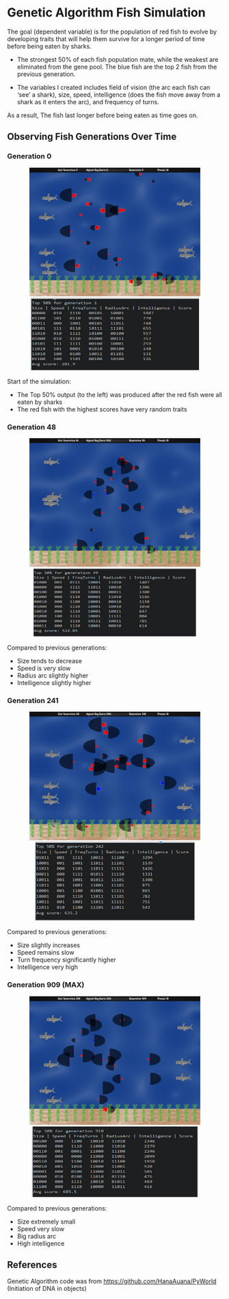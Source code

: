 # Genetic Algorithm Fish Simulation

The goal (dependent variable) is for the population of red fish to evolve by developing traits that will help them survive for a longer period of time before being eaten by sharks.

- The strongest 50% of each fish population mate, while the weakest are eliminated from the gene pool.  The blue fish are the top 2 fish from the previous generation.

- The variables I created includes field of vision (the arc each fish can ‘see’ a shark), size, speed, intelligence (does the fish move away from a shark as it enters the arc), and frequency of turns.

As a result, The fish last longer before being eaten as time goes on.

## Observing Fish Generations Over Time

### Generation 0
<p align="center">
<img src="https://github.com/bradwyatt/GeneticAlgorithmFishSimulation/blob/master/Docs/Generation0.jpeg" height="300", width="400"></img>
<img src="https://github.com/bradwyatt/GeneticAlgorithmFishSimulation/blob/master/Docs/generation0_score.PNG"></img>
</p>
Start of the simulation: 

- The Top 50% output (to the left) was produced after the red fish were all eaten by sharks 
- The red fish with the highest scores have very random traits

### Generation 48
<p align="center">
<img src="https://github.com/bradwyatt/GeneticAlgorithmFishSimulation/blob/master/Docs/Generation48.jpeg" height="300", width="400"></img>
<img src="https://github.com/bradwyatt/GeneticAlgorithmFishSimulation/blob/master/Docs/generation48_score.PNG"></img>
</p>
Compared to previous generations:

- Size tends to decrease
- Speed is very slow
- Radius arc slightly higher
- Intelligence slightly higher

### Generation 241
<p align="center">
<img src="https://github.com/bradwyatt/GeneticAlgorithmFishSimulation/blob/master/Docs/Generation241.jpeg" height="300", width="400"></img>
<img src="https://github.com/bradwyatt/GeneticAlgorithmFishSimulation/blob/master/Docs/generation241_score.PNG"></img>
</p>
Compared to previous generations:

- Size slightly increases
- Speed remains slow
- Turn frequency significantly higher
- Intelligence very high

### Generation 909 (MAX)
<p align="center">
<img src="https://github.com/bradwyatt/GeneticAlgorithmFishSimulation/blob/master/Docs/Generation909.jpeg" height="300", width="400"></img>
<img src="https://github.com/bradwyatt/GeneticAlgorithmFishSimulation/blob/master/Docs/generation909_score.PNG"></img>
</p>
Compared to previous generations:

- Size extremely small
- Speed very slow
- Big radius arc
- High intelligence

## References
Genetic Algorithm code was from https://github.com/HanaAuana/PyWorld (Initiation of DNA in objects)

